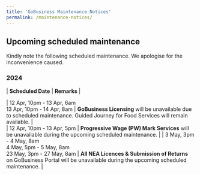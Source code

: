 ```yaml
---
title: 'GoBusiness Maintenance Notices'
permalink: /maintenance-notices/
---
```


## Upcoming scheduled maintenance

Kindly note the following scheduled maintenance. We apologise for the inconvenience caused.

### 2024 

| **Scheduled Date** | **Remarks** |  
    
| 12 Apr, 10pm - 13 Apr, 6am<br> 13 Apr, 10pm - 14 Apr, 8am | **GoBusiness Licensing** will be unavailable due to scheduled maintenance. Guided Journey for Food Services will remain available. |      
| 12 Apr, 10pm - 13 Apr, 5pm | **Progressive Wage (PW) Mark Services** will be unavailable during the upcoming scheduled maintenance. | 
| 3 May, 3pm - 4 May, 8am<br>4 May, 5pm - 5 May, 8am<br>23 May, 3pm - 27 May, 8am | **All NEA Licences & Submission of Returns** on GoBusiness Portal will be unavailable during the upcoming scheduled maintenance. |  







<script src="/jquery/jquery.min.js"></script>
<script src="/jquery/resize-tables.js"></script>
